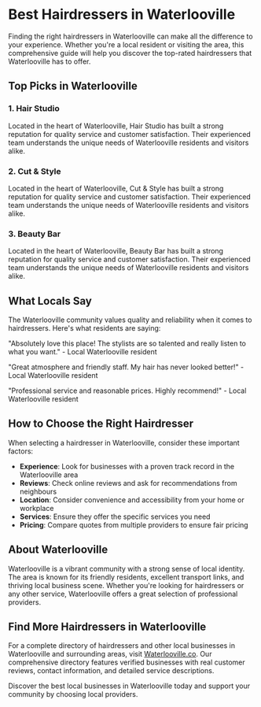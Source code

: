 # Best Hairdressers in Waterlooville

Finding the right hairdressers in Waterlooville can make all the difference to your experience. Whether you're a local resident or visiting the area, this comprehensive guide will help you discover the top-rated hairdressers that Waterlooville has to offer.

## Top Picks in Waterlooville

### 1. Hair Studio
Located in the heart of Waterlooville, Hair Studio has built a strong reputation for quality service and customer satisfaction. Their experienced team understands the unique needs of Waterlooville residents and visitors alike.

### 2. Cut & Style
Located in the heart of Waterlooville, Cut & Style has built a strong reputation for quality service and customer satisfaction. Their experienced team understands the unique needs of Waterlooville residents and visitors alike.

### 3. Beauty Bar
Located in the heart of Waterlooville, Beauty Bar has built a strong reputation for quality service and customer satisfaction. Their experienced team understands the unique needs of Waterlooville residents and visitors alike.

## What Locals Say

The Waterlooville community values quality and reliability when it comes to hairdressers. Here's what residents are saying:

"Absolutely love this place! The stylists are so talented and really listen to what you want." - Local Waterlooville resident

"Great atmosphere and friendly staff. My hair has never looked better!" - Local Waterlooville resident

"Professional service and reasonable prices. Highly recommend!" - Local Waterlooville resident

## How to Choose the Right Hairdresser

When selecting a hairdresser in Waterlooville, consider these important factors:

- **Experience**: Look for businesses with a proven track record in the Waterlooville area
- **Reviews**: Check online reviews and ask for recommendations from neighbours
- **Location**: Consider convenience and accessibility from your home or workplace
- **Services**: Ensure they offer the specific services you need
- **Pricing**: Compare quotes from multiple providers to ensure fair pricing

## About Waterlooville

Waterlooville is a vibrant community with a strong sense of local identity. The area is known for its friendly residents, excellent transport links, and thriving local business scene. Whether you're looking for hairdressers or any other service, Waterlooville offers a great selection of professional providers.

## Find More Hairdressers in Waterlooville

For a complete directory of hairdressers and other local businesses in Waterlooville and surrounding areas, visit [Waterlooville.co](https://waterlooville.co). Our comprehensive directory features verified businesses with real customer reviews, contact information, and detailed service descriptions.

Discover the best local businesses in Waterlooville today and support your community by choosing local providers.

